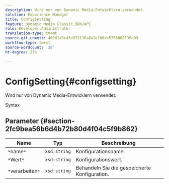 ```yaml
---
description: Wird nur von Dynamic Media-Entwicklern verwendet.
solution: Experience Manager
title: ConfigSetting
feature: Dynamic Media Classic,SDK/API
role: Developer,Administrator
translation-type: tm+mt
source-git-commit: 469d1a5c43a972116a8a2efb0de5708800130a99
workflow-type: tm+mt
source-wordcount: '38'
ht-degree: 21%

---
```



# ConfigSetting{#configsetting}

Wird nur von Dynamic Media-Entwicklern verwendet.

Syntax

## Parameter {#section-2fc9bea56b6d4b72b80d4f04c5f9b862}

| Name | Typ | Beschreibung |
|---|---|---|
| `*`name`*` | `xsd:string` | Konfigurationsname. |
| `*`Wert`*` | `xsd:string` | Konfigurationswert. |
| `*`verarbeiten`*` | `xsd:string` | Behandeln Sie die gespeicherte Konfiguration. |

